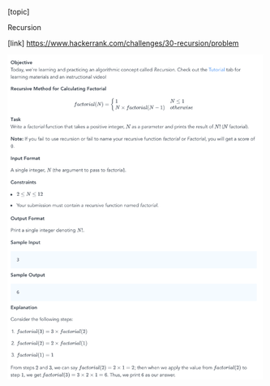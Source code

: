 [topic]

Recursion

[link]
https://www.hackerrank.com/challenges/30-recursion/problem




![Alt text](../../../../../../resources/question-9.png?raw=true "Title")
